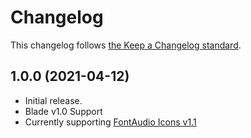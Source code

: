 # Changelog

This changelog follows [the Keep a Changelog standard](https://keepachangelog.com).

## 1.0.0 (2021-04-12)

* Initial release.
* Blade v1.0 Support
* Currently supporting [FontAudio Icons v1.1](https://github.com/fefanto/fontaudio/releases/tag/1.1)

